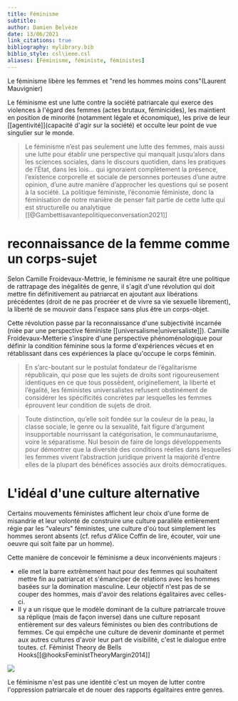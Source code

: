 ```yaml
---
title: Féminisme
subtitle:
author: Damien Belvèze
date: 13/06/2021
link_citations: true
bibliography: mylibrary.bib
biblio_style: csl\ieee.csl
aliases: [Féminisme, féministe, féministes]
---
```


Le féminisme libère les femmes et "rend les hommes moins cons"(Laurent Mauvignier)

Le féminisme est une lutte contre la société patriarcale qui exerce des violences à l'égard des femmes (actes brutaux, féminicides), les maintient en position de minorité (notamment légale et économique), les prive de leur [[agentivité]](capacité d'agir sur la société) et occulte leur point de vue singulier sur le monde. 

>Le féminisme n’est pas seulement une lutte des femmes, mais aussi une lutte pour établir une perspective qui manquait jusqu’alors dans les sciences sociales, dans le discours quotidien, dans les pratiques de l’État, dans les lois… qui ignoraient complètement la présence, l’existence corporelle et sociale de personnes porteuses d’une autre opinion, d’une autre manière d’approcher les questions qui se posent à la société. La politique féministe, l’économie féministe, donc la féminisation de notre manière de penser fait partie de cette lutte qui est structurelle ou analytique [[@Gambettisavantepolitiqueconversation2021]]

# reconnaissance de la femme comme un corps-sujet

Selon Camille Froidevaux-Mettrie, le féminisme ne saurait être une politique de rattrapage des inégalités de genre, il s'agit d'une révolution qui doit mettre fin définitivement au patriarcat en ajoutant aux libérations précédentes (droit de ne pas procréer et de vivre sa vie sexuelle librement), la liberté de se mouvoir dans l'espace sans plus être un corps-objet. 

Cette révolution passe par la reconnaissance d'une subjectivité incarnée (niée par une perspective féministe [[universalisme|universaliste]]). 
Camille Froidevaux-Metterie s'inspire d'une perspective phénoménologique pour définir la condition féminine sous la forme d'expériences vécues et en rétablissant dans ces expériences la place qu'occupe le corps féminin. 

>En s’arc-boutant sur le postulat fondateur de l’égalitarisme républicain, qui pose que les sujets de droits sont rigoureusement identiques en ce que tous possèdent, originellement, la liberté et l’égalité, les féministes universalistes refusent obstinément de considérer les spécificités concrètes par lesquelles les femmes éprouvent leur condition de sujets de droit.

>Toute distinction, qu’elle soit fondée sur la couleur de la peau, la classe sociale, le genre ou la sexualité, fait figure d’argument insupportable nourrissant la catégorisation, le communautarisme, voire le séparatisme. Nul besoin de faire de longs développements pour démontrer que la diversité des conditions réelles dans lesquelles les femmes vivent l’abstraction juridique privent la majorité d’entre elles de la plupart des bénéfices associés aux droits démocratiques.


# L'idéal d'une culture alternative

Certains mouvements féministes affichent leur choix d'une forme de misandrie et leur volonté de construire une culture parallèle entièrement régie par les "valeurs" féministes, une culture d'où tout simplement les hommes seront absents (cf. refus d'Alice Coffin de lire, écouter, voir une oeuvre qui soit faite par un homme). 

Cette manière de concevoir le féminisme a deux inconvénients majeurs : 
- elle met la barre extrêmement haut pour des femmes qui souhaitent mettre fin au patriarcat et s'émanciper de relations avec les hommes basées sur la domination masculine. Leur objectif n'est pas de se couper des hommes, mais d'avoir des relations égalitaires avec celles-ci. 
- Il y a un risque que le modèle dominant de la culture patriarcale trouve sa réplique (mais de façon inverse) dans une culture reposant entièrement sur des valeurs féministes ou bien des contributions de femmes. Ce qui empêche une culture de devenir dominante et permet aux autres cultures d'avoir leur part de visibilité, c'est le dialogue entre toutes. cf. Féminist Theory de Bells Hooks[[@hooksFeministTheoryMargin2014]]

![](communauté_féministe.jpg)

Le féminisme n'est pas une identité c'est un moyen de lutter contre l'oppression patriarcale et de nouer des rapports égalitaires entre genres.


